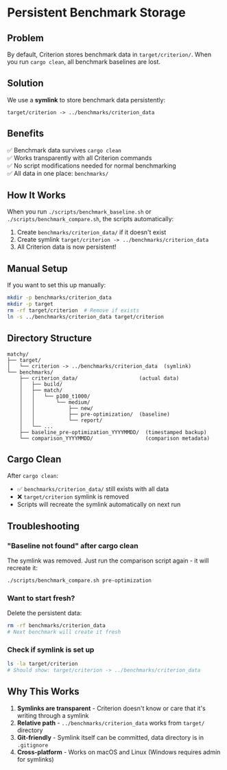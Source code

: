 # Persistent Benchmark Storage

## Problem
By default, Criterion stores benchmark data in `target/criterion/`. When you run `cargo clean`, all benchmark baselines are lost.

## Solution
We use a **symlink** to store benchmark data persistently:

```
target/criterion -> ../benchmarks/criterion_data
```

## Benefits
✅ Benchmark data survives `cargo clean`  
✅ Works transparently with all Criterion commands  
✅ No script modifications needed for normal benchmarking  
✅ All data in one place: `benchmarks/`

## How It Works

When you run `./scripts/benchmark_baseline.sh` or `./scripts/benchmark_compare.sh`, the scripts automatically:

1. Create `benchmarks/criterion_data/` if it doesn't exist
2. Create symlink `target/criterion -> ../benchmarks/criterion_data`
3. All Criterion data is now persistent!

## Manual Setup

If you want to set this up manually:

```bash
mkdir -p benchmarks/criterion_data
mkdir -p target
rm -rf target/criterion  # Remove if exists
ln -s ../benchmarks/criterion_data target/criterion
```

## Directory Structure

```
matchy/
├── target/
│   └── criterion -> ../benchmarks/criterion_data  (symlink)
└── benchmarks/
    ├── criterion_data/                    (actual data)
    │   ├── build/
    │   ├── match/
    │   │   └── p100_t1000/
    │   │       └── medium/
    │   │           ├── new/
    │   │           ├── pre-optimization/  (baseline)
    │   │           └── report/
    │   └── ...
    ├── baseline_pre-optimization_YYYYMMDD/  (timestamped backup)
    └── comparison_YYYYMMDD/                 (comparison metadata)
```

## Cargo Clean

After `cargo clean`:
- ✅ `benchmarks/criterion_data/` still exists with all data
- ❌ `target/criterion` symlink is removed
- Scripts will recreate the symlink automatically on next run

## Troubleshooting

### "Baseline not found" after cargo clean
The symlink was removed. Just run the comparison script again - it will recreate it:
```bash
./scripts/benchmark_compare.sh pre-optimization
```

### Want to start fresh?
Delete the persistent data:
```bash
rm -rf benchmarks/criterion_data
# Next benchmark will create it fresh
```

### Check if symlink is set up
```bash
ls -la target/criterion
# Should show: target/criterion -> ../benchmarks/criterion_data
```

## Why This Works

1. **Symlinks are transparent** - Criterion doesn't know or care that it's writing through a symlink
2. **Relative path** - `../benchmarks/criterion_data` works from `target/` directory
3. **Git-friendly** - Symlink itself can be committed, data directory is in `.gitignore`
4. **Cross-platform** - Works on macOS and Linux (Windows requires admin for symlinks)
